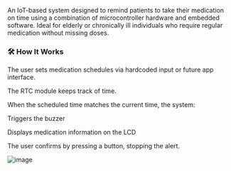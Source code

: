 An IoT-based system designed to remind patients to take their medication on time using a combination of microcontroller hardware and embedded software. Ideal for elderly or chronically ill individuals who require regular medication without missing doses.

### 🛠️ How It Works
The user sets medication schedules via hardcoded input or future app interface.

The RTC module keeps track of time.

When the scheduled time matches the current time, the system:

Triggers the buzzer

Displays medication information on the LCD

The user confirms by pressing a button, stopping the alert.


![image](https://github.com/user-attachments/assets/2b8d5a94-8301-4921-8ede-ac709c16c0ab)
